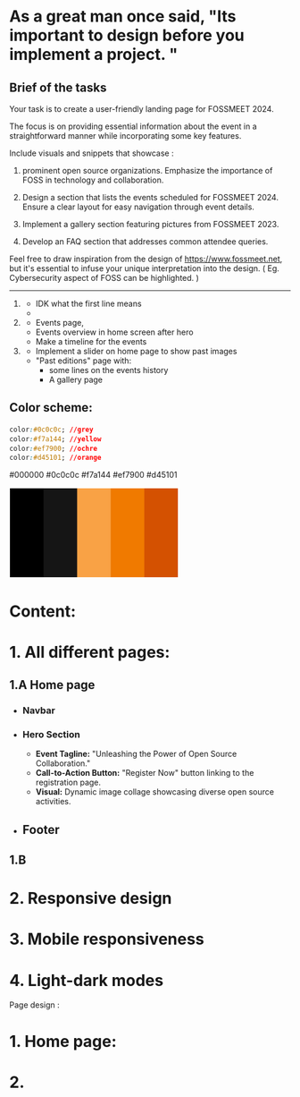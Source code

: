 # As a great man once said, "Its important to design before you implement a project. "
## Brief of the tasks
Your task is to create a user-friendly landing page for FOSSMEET 2024. 

The focus is on providing essential information about the event in a straightforward manner while incorporating some key features. 

Include visuals and snippets that showcase :

1. prominent open source organizations. Emphasize the importance of FOSS in
technology and collaboration. 

2. Design a section that lists the events scheduled for
FOSSMEET 2024. Ensure a clear layout for easy navigation through event details.

3. Implement a gallery section featuring pictures from FOSSMEET 2023. 

4. Develop an FAQ section that addresses common attendee queries. 

Feel free to draw inspiration from the design of https://www.fossmeet.net, but it's essential to infuse your unique
interpretation into the design. ( Eg. Cybersecurity aspect of FOSS can be
highlighted. )  

---  
  
1. - IDK what the first line means 
   -  
2.  
    - Events page, 
    - Events overview in home screen after hero  
    - Make a timeline for the events

3. - Implement a slider on home page to show past images
   - "Past editions" page with:
     - some lines on the events history
     - A gallery page




## Color scheme:
```css
color:#0c0c0c; //grey
color:#f7a144; //yellow
color:#ef7900; //ochre
color:#d45101; //orange
```
#000000 #0c0c0c #f7a144 #ef7900 #d45101

![](image.png)

# Content:

# 1. All different pages:

## 1.A Home page
- ### Navbar
- ### Hero Section
  - **Event Tagline:** "Unleashing the Power of Open Source Collaboration."
  - **Call-to-Action Button:** "Register Now" button linking to the registration page.
  - **Visual:** Dynamic image collage showcasing diverse open source activities.
- ## Footer
## 1.B 

# 2. Responsive design
# 3. Mobile responsiveness
# 4. Light-dark modes


Page design : 

# 1. Home page:
# 2. 